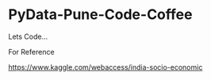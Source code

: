 # PyData-Pune-Code-Coffee
Lets Code...



For Reference

https://www.kaggle.com/webaccess/india-socio-economic
